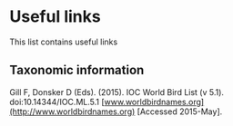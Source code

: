 # Useful links 

This list contains useful links

## Taxonomic information
Gill F, Donsker D (Eds). (2015). IOC World Bird List (v 5.1). doi:10.14344/IOC.ML.5.1 [www.worldbirdnames.org](http://www.worldbirdnames.org) [Accessed 2015-May].